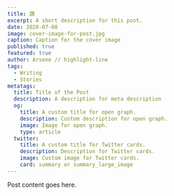 ```yaml
---
title: 讚
excerpt: A short description for this post.
date: 2020-07-08
image: cover-image-for-post.jpg
caption: Caption for the cover image
published: true
featured: true
author: Arsene // highlight-line
tags:
  - Writing
  - Stories
metatags:
  title: Title of the Post
  description: A description for meta description
  og:
    title: A custom title for open graph.
    description: Custom description for open graph.
    image: Image for open graph.
    type: article
  twitter:
    title: A custom title for Twitter cards.
    description: Description for Twitter cards.
    image: Custom image for Twitter cards.
    card: summary or summary_large_image
---
```


Post content goes here.